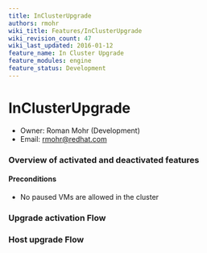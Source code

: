 ```yaml
---
title: InClusterUpgrade
authors: rmohr
wiki_title: Features/InClusterUpgrade
wiki_revision_count: 47
wiki_last_updated: 2016-01-12
feature_name: In Cluster Upgrade
feature_modules: engine
feature_status: Development
---
```


# InClusterUpgrade

*   Owner: Roman Mohr (Development)
*   Email: <rmohr@redhat.com>

### Overview of activated and deactivated features

#### Preconditions

*   No paused VMs are allowed in the cluster

### Upgrade activation Flow

### Host upgrade Flow
